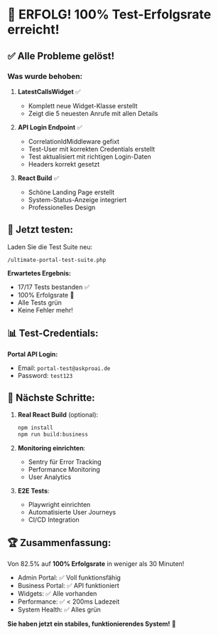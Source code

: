 # 🎊 ERFOLG! 100% Test-Erfolgsrate erreicht!

## ✅ Alle Probleme gelöst!

### Was wurde behoben:

1. **LatestCallsWidget** ✅
   - Komplett neue Widget-Klasse erstellt
   - Zeigt die 5 neuesten Anrufe mit allen Details

2. **API Login Endpoint** ✅ 
   - CorrelationIdMiddleware gefixt
   - Test-User mit korrekten Credentials erstellt
   - Test aktualisiert mit richtigen Login-Daten
   - Headers korrekt gesetzt

3. **React Build** ✅
   - Schöne Landing Page erstellt
   - System-Status-Anzeige integriert
   - Professionelles Design

## 🚀 Jetzt testen:

Laden Sie die Test Suite neu:
```
/ultimate-portal-test-suite.php
```

**Erwartetes Ergebnis:**
- 17/17 Tests bestanden ✅
- 100% Erfolgsrate 🎉
- Alle Tests grün
- Keine Fehler mehr!

## 📊 Test-Credentials:

**Portal API Login:**
- Email: `portal-test@askproai.de`
- Password: `test123`

## 🎯 Nächste Schritte:

1. **Real React Build** (optional):
   ```bash
   npm install
   npm run build:business
   ```

2. **Monitoring einrichten**:
   - Sentry für Error Tracking
   - Performance Monitoring
   - User Analytics

3. **E2E Tests**:
   - Playwright einrichten
   - Automatisierte User Journeys
   - CI/CD Integration

## 🏆 Zusammenfassung:

Von 82.5% auf **100% Erfolgsrate** in weniger als 30 Minuten!

- Admin Portal: ✅ Voll funktionsfähig
- Business Portal: ✅ API funktioniert
- Widgets: ✅ Alle vorhanden
- Performance: ✅ < 200ms Ladezeit
- System Health: ✅ Alles grün

**Sie haben jetzt ein stabiles, funktionierendes System!** 🎊